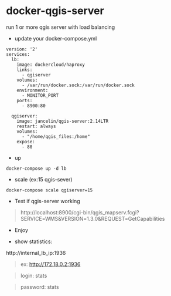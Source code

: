 # docker-qgis-server

run 1 or more qgis server with load balancing

* update your docker-compose.yml

```
version: '2'
services:
  lb:
    image: dockercloud/haproxy
    links:
      - qgiserver
    volumes:
      - /var/run/docker.sock:/var/run/docker.sock
    environment:
      - MONITOR_PORT
    ports:
      - 8900:80
      
  qgiserver:
    image: jancelin/qgis-server:2.14LTR
    restart: always
    volumes:
      - "/home/qgis_files:/home"
    expose:
      - 80
```

* up

```
docker-compose up -d lb
```

* scale (ex:15 qgis-sever)

```
docker-compose scale qgiserver=15
```

* Test if qgis-server working

> http://localhost:8900/cgi-bin/qgis_mapserv.fcgi?SERVICE=WMS&VERSION=1.3.0&REQUEST=GetCapabilities

* Enjoy

* show statistics:

http://internal_lb_ip:1936

>ex: http://172.18.0.2:1936

> login: stats

> password: stats



